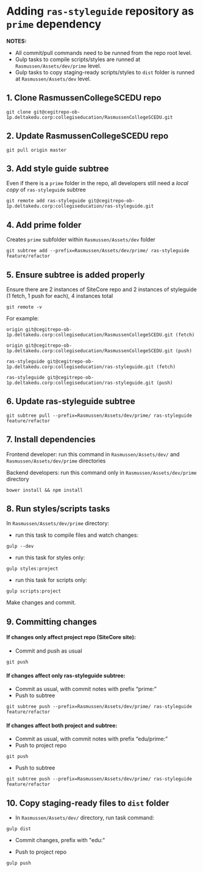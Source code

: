 # Adding `ras-styleguide` repository as `prime` dependency

**NOTES:**

- All commit/pull commands need to be runned from the repo root level.
- Gulp tasks to compile scripts/styles are runned at `Rasmussen/Assets/dev/prime` level.
- Gulp tasks to copy staging-ready scripts/styles to `dist` folder is runned at `Rasmussen/Assets/dev` level.

## 1. Clone RasmussenCollegeSCEDU repo

```
git clone git@cegitrepo-ob-1p.deltakedu.corp:collegiseducation/RasmussenCollegeSCEDU.git
```

## 2. Update RasmussenCollegeSCEDU repo

```
git pull origin master
```
## 3. Add style guide subtree
Even if there is a `prime` folder in the repo, all developers still need a *local copy* of `ras-styleguide` subtree
```
git remote add ras-styleguide git@cegitrepo-ob-1p.deltakedu.corp:collegiseducation/ras-styleguide.git
```

## 4. Add prime folder

Creates `prime` subfolder within `Rasmussen/Assets/dev` folder

```
git subtree add --prefix=Rasmussen/Assets/dev/prime/ ras-styleguide feature/refactor
```

## 5. Ensure subtree is added properly

Ensure there are 2 instances of SiteCore repo and 2 instances of styleguide (1 fetch, 1 push for each), 4 instances total

```
git remote -v
```

For example:

`origin	git@cegitrepo-ob-1p.deltakedu.corp:collegiseducation/RasmussenCollegeSCEDU.git (fetch)`

`origin	git@cegitrepo-ob-1p.deltakedu.corp:collegiseducation/RasmussenCollegeSCEDU.git (push)`

`ras-styleguide	git@cegitrepo-ob-1p.deltakedu.corp:collegiseducation/ras-styleguide.git (fetch)`

`ras-styleguide	git@cegitrepo-ob-1p.deltakedu.corp:collegiseducation/ras-styleguide.git (push)`

## 6.  Update ras-styleguide subtree

```
git subtree pull --prefix=Rasmussen/Assets/dev/prime/ ras-styleguide feature/refactor
```

## 7. Install dependencies

Frontend developer: run this command in `Rasmussen/Assets/dev/` and `Rasmussen/Assets/dev/prime` directories

Backend developers: run this command only in `Rasmussen/Assets/dev/prime` directory

```
bower install && npm install
```

## 8. Run styles/scripts tasks

In `Rasmussen/Assets/dev/prime` directory:

- run this task to compile files and watch changes:

```
gulp --dev
```

- run this task for styles only:

```
gulp styles:project
```

- run this task for scripts only:

```
gulp scripts:project
```

Make changes and commit.


## 9. Committing changes

#### If changes only affect project repo (SiteCore site):

- Commit and push as usual

```
git push
```

#### If changes affect only ras-styleguide subtree:

- Commit as usual, with commit notes with prefix “prime:”
- Push to subtree

```
git subtree push --prefix=Rasmussen/Assets/dev/prime/ ras-styleguide feature/refactor
```

#### If changes affect both project and subtree:

- Commit as usual, with commit notes with prefix “edu/prime:”
- Push to project repo

```
git push
```

- Push to subtree

```
git subtree push --prefix=Rasmussen/Assets/dev/prime/ ras-styleguide feature/refactor
```

## 10. Copy staging-ready files to `dist` folder

- In `Rasmussen/Assets/dev/` directory, run task command:

```
gulp dist
```

- Commit changes, prefix with "edu:"

- Push to project repo

```
gulp push
```